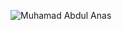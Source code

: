 ![Muhamad Abdul Anas](https://github.com/user-attachments/assets/0b67b7a4-d5dc-41c2-b9b4-3d621a27ce78)
